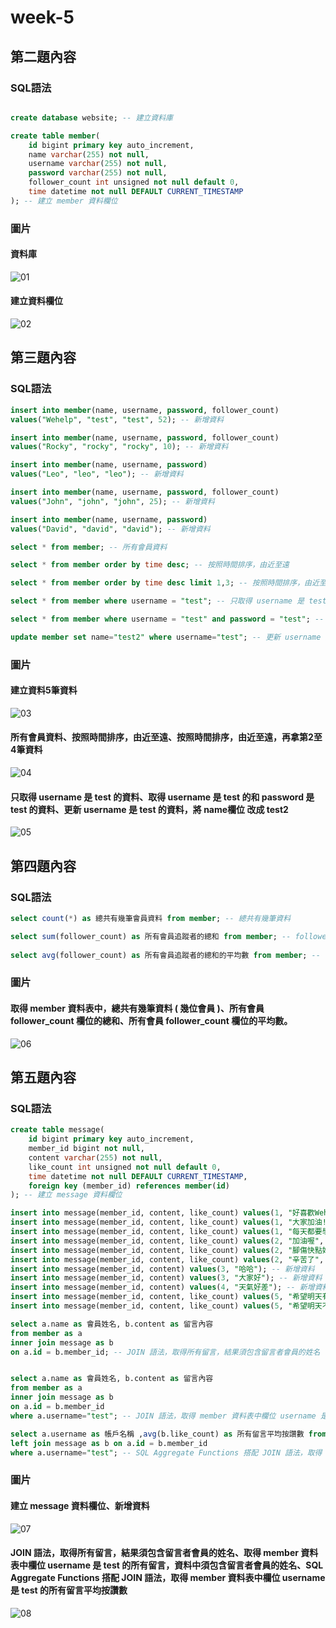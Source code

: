 # week-5
## 第二題內容
### SQL語法
```sql

create database website; -- 建立資料庫

create table member(
	id bigint primary key auto_increment,
	name varchar(255) not null,
	username varchar(255) not null,
	password varchar(255) not null,
	follower_count int unsigned not null default 0,
	time datetime not null DEFAULT CURRENT_TIMESTAMP
); -- 建立 member 資料欄位

```
### 圖片
#### 資料庫
![01](https://user-images.githubusercontent.com/84265782/196320055-9fa55971-1a00-4151-8120-13bd64ca5cb0.png)
#### 建立資料欄位
![02](https://user-images.githubusercontent.com/84265782/196320104-6533d864-1619-4aa0-9f60-0b271be94970.png)

## 第三題內容
### SQL語法
```sql
insert into member(name, username, password, follower_count) 
values("Wehelp", "test", "test", 52); -- 新增資料

insert into member(name, username, password, follower_count) 
values("Rocky", "rocky", "rocky", 10); -- 新增資料

insert into member(name, username, password) 
values("Leo", "leo", "leo"); -- 新增資料

insert into member(name, username, password, follower_count) 
values("John", "john", "john", 25); -- 新增資料

insert into member(name, username, password) 
values("David", "david", "david"); -- 新增資料

select * from member; -- 所有會員資料

select * from member order by time desc; -- 按照時間排序，由近至遠

select * from member order by time desc limit 1,3; -- 按照時間排序，由近至遠，再拿第2至4筆資料

select * from member where username = "test"; -- 只取得 username 是 test 的資料

select * from member where username = "test" and password = "test"; -- 取得 username 是 test 的和 password 是 test 的資料

update member set name="test2" where username="test"; -- 更新 username 是 test 的資料，將 name欄位 改成 test2

```

### 圖片
#### 建立資料5筆資料
![03](https://user-images.githubusercontent.com/84265782/196321709-cce83521-84b8-475f-bc56-401470a9c8fa.png)
#### 所有會員資料、按照時間排序，由近至遠、按照時間排序，由近至遠，再拿第2至4筆資料
![04](https://user-images.githubusercontent.com/84265782/196321927-18e49448-bdf0-4f8b-9323-d3ff76e565f7.png)
#### 只取得 username 是 test 的資料、取得 username 是 test 的和 password 是 test 的資料、更新 username 是 test 的資料，將 name欄位 改成 test2
![05](https://user-images.githubusercontent.com/84265782/196322045-c6066b71-5722-4901-ac96-80505b13627d.png)

## 第四題內容
### SQL語法
```sql
select count(*) as 總共有幾筆會員資料 from member; -- 總共有幾筆資料 

select sum(follower_count) as 所有會員追蹤者的總和 from member; -- follower_count 欄位的總和
 
select avg(follower_count) as 所有會員追蹤者的總和的平均數 from member; --  follower_count 欄位的平均數

```

### 圖片
#### 取得 member 資料表中，總共有幾筆資料 ( 幾位會員 )、所有會員 follower_count 欄位的總和、所有會員 follower_count 欄位的平均數。
![06](https://user-images.githubusercontent.com/84265782/196322809-7fdb2199-8052-470b-bff1-2059bbb1883e.png)

## 第五題內容
### SQL語法
```sql
create table message(
	id bigint primary key auto_increment,
	member_id bigint not null,
	content varchar(255) not null,
	like_count int unsigned not null default 0,
	time datetime not null DEFAULT CURRENT_TIMESTAMP,
	foreign key (member_id) references member(id)
); -- 建立 message 資料欄位

insert into message(member_id, content, like_count) values(1, "好喜歡Wehelp喔", 70); -- 新增資料
insert into message(member_id, content, like_count) values(1, "大家加油!!!", 45); -- 新增資料
insert into message(member_id, content, like_count) values(1, "每天都要學習!!!", 50); -- 新增資料
insert into message(member_id, content, like_count) values(2, "加油喔", 3); -- 新增資料
insert into message(member_id, content, like_count) values(2, "腳傷快點好~", 2); -- 新增資料
insert into message(member_id, content, like_count) values(2, "辛苦了", 1); -- 新增資料
insert into message(member_id, content) values(3, "哈哈"); -- 新增資料
insert into message(member_id, content) values(3, "大家好"); -- 新增資料
insert into message(member_id, content) values(4, "天氣好差"); -- 新增資料
insert into message(member_id, content, like_count) values(5, "希望明天有太陽", 10); -- 新增資料
insert into message(member_id, content, like_count) values(5, "希望明天不要下雨", 20); -- 新增資料

select a.name as 會員姓名, b.content as 留言內容 
from member as a
inner join message as b
on a.id = b.member_id; -- JOIN 語法，取得所有留⾔，結果須包含留⾔者會員的姓名


select a.name as 會員姓名, b.content as 留言內容 
from member as a
inner join message as b
on a.id = b.member_id
where a.username="test"; -- JOIN 語法，取得 member 資料表中欄位 username 是 test 的所有留言，資料中須包含留⾔者會員的姓名

select a.username as 帳戶名稱 ,avg(b.like_count) as 所有留言平均按讚數 from member as a
left join message as b on a.id = b.member_id 
where a.username="test"; -- SQL Aggregate Functions 搭配 JOIN 語法，取得 member 資料表中欄位 userna

```

### 圖片
#### 建立 message 資料欄位、新增資料
![07](https://user-images.githubusercontent.com/84265782/196323793-8e99d21e-4fde-4bf4-b889-e4b981cc98c2.png)
#### JOIN 語法，取得所有留⾔，結果須包含留⾔者會員的姓名、取得 member 資料表中欄位 username 是 test 的所有留⾔，資料中須包含留⾔者會員的姓名、SQL Aggregate Functions 搭配 JOIN 語法，取得 member 資料表中欄位 username 是 test 的所有留⾔平均按讚數
![08](https://user-images.githubusercontent.com/84265782/196324219-8e6b0b97-0d18-411f-8f19-265915029641.png)



